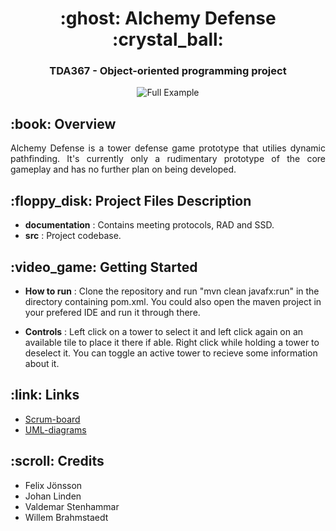 <h1 align="center">:ghost: Alchemy Defense :crystal_ball:</h1>
<h3 align="center"> TDA367 - Object-oriented programming project </h3>
<p align="center"> 
  <img src="https://user-images.githubusercontent.com/66305341/132998966-2b1598f3-ed3f-4aae-a48e-28b829253a59.gif"  alt="Full Example"/>
</p>


<!-- OVERVIEW -->
<h2 id="overview"> :book: Overview</h2>

<p align="justify"> 
Alchemy Defense is a tower defense game prototype that utilies dynamic pathfinding. It's currently only a rudimentary prototype of the core gameplay and has no further plan on being developed. 
</p>

<!-- PROJECT FILES DESCRIPTION -->
<h2 id="project-files-description"> :floppy_disk: Project Files Description</h2>
<p align="justify"> 

* **documentation** : Contains meeting protocols, RAD and SSD.
* **src** : Project codebase.
  
</p>


<!-- GETTING STARTED -->
<h2 id="getting-started"> :video_game: Getting Started</h2>
<p align="justify"> 
  
* **How to run** : Clone the repository and run "mvn clean javafx:run" in the directory containing pom.xml. You could also open the maven project in your prefered IDE and run it through there. 
  
* **Controls** : Left click on a tower to select it and left click again on an available tile to place it there if able. Right click while holding a tower to deselect it. You can toggle an active tower to recieve some information about it.
  
</p>

<!-- LINKS -->
<h2 id="links"> :link: Links </h2>

<p align="justify"> 
<ul>
    <li><a href="https://trello.com/b/LVPQ76BL/handymen"> Scrum-board </a></li>
    <li><a href="https://lucid.app/lucidchart/132eace1-782c-4565-8cd4-7f884120e5eb/edit?viewport_loc=913%2C1390%2C2667%2C1516%2CHWEp-vi-RSFO"> UML-diagrams </a></a></li>
</ul>

<!-- CREDITS -->
<h2 id="credits"> :scroll: Credits</h2>
<p align="justify"> 

* Felix Jönsson
* Johan Linden
* Valdemar Stenhammar
* Willem Brahmstaedt
  
</p>
